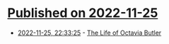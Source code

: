 # [Published on 2022-11-25](index.md)

* [2022-11-25, 22:33:25](https://news.ycombinator.com/item?id=33747547) - [The Life of Octavia Butler](https://www.vulture.com/article/octavia-e-butler-profile.html)
